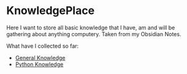 # KnowledgePlace

Here I want to store all basic knowledge that I have, am and will be gathering about anything computery. Taken from my Obsidian Notes.

What have I collected so far: 

- [General Knowledge](GeneralKnowledge.md)
- [Python Knowledge](PythonKnowledge.md)


